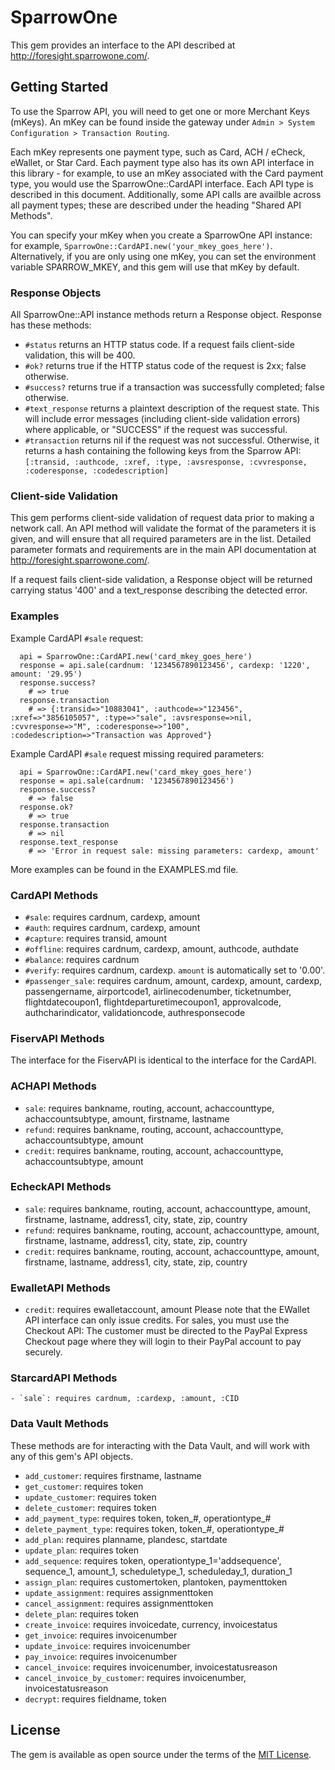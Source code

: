 # SparrowOne

This gem provides an interface to the API described at http://foresight.sparrowone.com/.

## Getting Started

To use the Sparrow API, you will need to get one or more Merchant Keys (mKeys).
An mKey can be found inside the gateway under `Admin > System Configuration > Transaction Routing`.

Each mKey represents one payment type, such as Card, ACH / eCheck, eWallet, or Star Card. Each payment type also has its own API interface in this library - for example, to use an mKey associated with the Card payment type, you would use the SparrowOne::CardAPI interface. Each API type is described in this document. Additionally, some API calls are availble across all payment types; these are described under the heading "Shared API Methods".

You can specify your mKey when you create a SparrowOne API instance: for example, `SparrowOne::CardAPI.new('your_mkey_goes_here')`. Alternatively, if you are only using one mKey, you can set the environment variable SPARROW_MKEY, and this gem will use that mKey by default.

### Response Objects

All SparrowOne::API instance methods return a Response object. Response has these methods:
  - `#status` returns an HTTP status code. If a request fails client-side validation, this will be 400.
  - `#ok?` returns true if the HTTP status code of the request is 2xx; false otherwise.
  - `#success?` returns true if a transaction was successfully completed; false otherwise.
  - `#text_response` returns a plaintext description of the request state. This will include error messages (including client-side validation errors) where applicable, or "SUCCESS" if the request was successful.
  - `#transaction` returns nil if the request was not successful. Otherwise, it returns a hash containing the following keys from the Sparrow API: `[:transid, :authcode, :xref, :type, :avsresponse, :cvvresponse, :coderesponse, :codedescription]`

### Client-side Validation
This gem performs client-side validation of request data prior to making a network call. An API method will validate the format of the parameters it is given, and will ensure that all required parameters are in the list. Detailed parameter formats and requirements are in the main API documentation at http://foresight.sparrowone.com/.

If a request fails client-side validation, a Response object will be returned carrying status '400' and a text_response describing the detected error.

### Examples

Example CardAPI `#sale` request:
```
  api = SparrowOne::CardAPI.new('card_mkey_goes_here')
  response = api.sale(cardnum: '1234567890123456', cardexp: '1220', amount: '29.95')
  response.success?
    # => true
  response.transaction
    # => {:transid=>"10883041", :authcode=>"123456", :xref=>"3856105057", :type=>"sale", :avsresponse=>nil, :cvvresponse=>"M", :coderesponse=>"100", :codedescription=>"Transaction was Approved"}
```

Example CardAPI `#sale` request missing required parameters:
```
  api = SparrowOne::CardAPI.new('card_mkey_goes_here')
  response = api.sale(cardnum: '1234567890123456')
  response.success?
    # => false
  response.ok?
    # => true
  response.transaction
    # => nil
  response.text_response
    # => 'Error in request sale: missing parameters: cardexp, amount'
```

More examples can be found in the EXAMPLES.md file.

### CardAPI Methods
  - `#sale`: requires cardnum, cardexp, amount
  - `#auth`: requires cardnum, cardexp, amount
  - `#capture`: requires transid, amount
  - `#offline`: requires cardnum, cardexp, amount, authcode, authdate
  - `#balance`: requires cardnum
  - `#verify`: requires cardnum, cardexp. `amount` is automatically set to '0.00'.
  - `#passenger_sale`: requires cardnum, amount, cardexp, amount, cardexp, passengername, airportcode1, airlinecodenumber, ticketnumber, flightdatecoupon1, flightdeparturetimecoupon1, approvalcode, authcharindicator, validationcode, authresponsecode

### FiservAPI Methods
The interface for the FiservAPI is identical to the interface for the CardAPI.

### ACHAPI Methods
  - `sale`: requires bankname, routing, account, achaccounttype, achaccountsubtype, amount, firstname, lastname
  - `refund`: requires bankname, routing, account, achaccounttype, achaccountsubtype, amount
  - `credit`: requires bankname, routing, account, achaccounttype, achaccountsubtype, amount

### EcheckAPI Methods
 - `sale`: requires bankname, routing, account, achaccounttype, amount, firstname, lastname, address1, city, state, zip, country
  - `refund`: requires bankname, routing, account, achaccounttype, amount, firstname, lastname, address1, city, state, zip, country
 - `credit`: requires bankname, routing, account, achaccounttype, amount, firstname, lastname, address1, city, state, zip, country

### EwalletAPI Methods
  - `credit`: requires ewalletaccount, amount
  Please note that the EWallet API interface can only issue credits. For sales, you must use the Checkout API: The customer must be directed to the PayPal Express Checkout page where they will login to their PayPal account to pay securely.

### StarcardAPI Methods
    - `sale`: requires cardnum, :cardexp, :amount, :CID

### Data Vault Methods
These methods are for interacting with the Data Vault, and will work with any of this gem's API objects.
  - `add_customer`: requires firstname, lastname
  - `get_customer`: requires token
  - `update_customer`: requires token
  - `delete_customer`: requires token
  - `add_payment_type`: requires token, token_#, operationtype_#
  - `delete_payment_type`: requires token, token_#, operationtype_#
  - `add_plan`: requires planname, plandesc, startdate
  - `update_plan`: requires token
  - `add_sequence`: requires token, operationtype_1='addsequence', sequence_1, amount_1, scheduletype_1, scheduleday_1, duration_1
  - `assign_plan`: requires customertoken, plantoken, paymenttoken
  - `update_assignment`: requires assignmenttoken
  - `cancel_assignment`: requires assignmenttoken
  - `delete_plan`: requires token
  - `create_invoice`: requires invoicedate, currency, invoicestatus
  - `get_invoice`: requires invoicenumber
  - `update_invoice`: requires invoicenumber
  - `pay_invoice`: requires invoicenumber
  - `cancel_invoice`: requires invoicenumber, invoicestatusreason
  - `cancel_invoice_by_customer`: requires invoicenumber, invoicestatusreason
  - `decrypt`: requires fieldname, token

## License

The gem is available as open source under the terms of the [MIT License](https://opensource.org/licenses/MIT).
